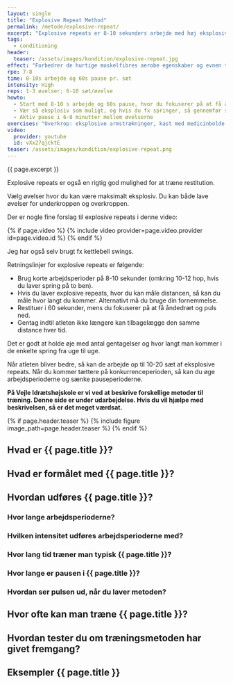 ```yaml
---
layout: single
title: "Explosive Repeat Method"
permalink: /metode/explosive-repeat/
excerpt: "Explosive repeats er 8-10 sekunders arbejde med høj eksplosivitet og 60 sekunders pause. 1-3 øvelser med 6-10 sæt/øvelse. Explosive repeats er en metode til at udvikle eksplosiv udholdenhed i de hurtige _fast twitch_-muskelfibre."
tags:
  - conditioning
header:
  teaser: /assets/images/kondition/explosive-repeat.jpg
effect: "Forbedrer de hurtige muskelfibres aerobe egenskaber og evnen til gentagende gange at få et højt power output. Metoden forbedrer også raten af genbrug af laktat i de langsomme slow twitch muskler."
rpe: 7-8
time: 8-10s arbejde og 60s pause pr. sæt
intensity: High
reps: 1-3 øvelser; 6-10 sæt/øvelse
howto:
  - Start med 8-10 s arbejde og 60s pause, hvor du fokuserer på at få åndedrættet og pulsen ned.
  - Vær så eksplosiv som muligt, og hvis du fx springer, så gennemfør så lang distance som muligt.- Brug 1-3 øvelser; 6-10 sæt/øvelse
  - Aktiv pause i 6-8 minutter mellem øvelserne
exercises: "Overkrop: eksplosive armstrækninger, kast med medicinbolde eller bænkpres. Underkrop: variationer af squat jumps og split squat med en kettlebell, vægtstang eller håndvægte. Øvelser med hurtige, elastiske rebounds er mest effektive, så man udnytter stretch shortening cycle."
video:
  provider: youtube
  id: vXx27qjcktE
teaser: /assets/images/kondition/explosive-repeat.png
---
```


{{ page.excerpt }}

Explosive repeats er også en rigtig god mulighed for at træne restitution.

Vælg øvelser hvor du kan være maksimalt eksplosiv. Du kan både lave øvelser for underkroppen og overkroppen.

Der er nogle fine forslag til explosive repeats i denne video:

{% if page.video %}
  {% include video provider=page.video.provider id=page.video.id %}
{% endif %}

Jeg har også selv brugt fx kettlebell swings.

Retningslinjer for explosive repeats er følgende:

- Brug korte arbejdsperioder på 8-10 sekunder (omkring 10-12 hop, hvis du laver spring på to ben).
- Hvis du laver explosive repeats, hvor du kan måle distancen, så kan du måle hvor langt du kommer. Alternativt må du bruge din fornemmelse.
- Restituer i 60 sekunder, mens du fokuserer på at få åndedræt og puls ned.
- Gentag indtil atleten ikke længere kan tilbagelægge den samme distance hver tid.

Det er godt at holde øje med antal gentagelser og hvor langt man kommer i de enkelte spring fra uge til uge.

Når atleten bliver bedre, så kan de arbejde op til 10-20 sæt af eksplosive repeats. Når du kommer tættere på konkurrenceperioden, så kan du øge arbejdsperioderne og sænke pauseperioderne.

**På Vejle Idrætshøjskole er vi ved at beskrive forskellige metoder til træning. Denne side er under udarbejdelse. Hvis du vil hjælpe med beskrivelsen, så er det meget værdsat.**

{% if page.header.teaser %}
  {% include figure image_path=page.header.teaser %}
{% endif %}

## Hvad er {{ page.title }}?

## Hvad er formålet med {{ page.title }}?

## Hvordan udføres {{ page.title }}?

### Hvor lange arbejdsperioderne?

### Hvilken intensitet udføres arbejdsperioderne med?

### Hvor lang tid træner man typisk {{ page.title }}?

### Hvor lange er pausen i {{ page.title }}?

### Hvordan ser pulsen ud, når du laver metoden?

## Hvor ofte kan man træne {{ page.title }}?

## Hvordan tester du om træningsmetoden har givet fremgang?

## Eksempler {{ page.title }}
